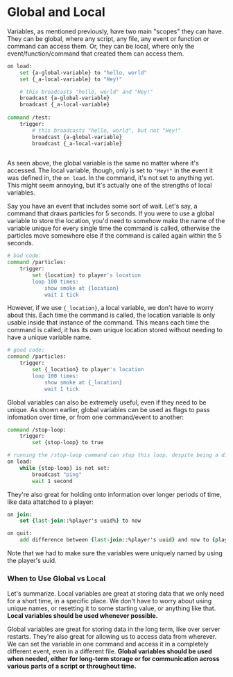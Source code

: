 # Global and Local

Variables, as mentioned previously, have two main "scopes" they can have. They can be global, where any script, any file, any event or function or command can access them. Or, they can be local, where only the event/function/command that created them can access them.&#x20;

```bash
on load:
    set {a-global-variable} to "hello, world"
    set {_a-local-variable} to "Hey!"

    # this broadcasts "hello, world" and "Hey!"    
    broadcast {a-global-variable}
    broadcast {_a-local-variable}
    
command /test:
    trigger:
        # this broadcasts "hello, world", but not "Hey!"   
        broadcast {a-global-variable}
        broadcast {_a-local-variable}
    
```

As seen above, the global variable is the same no matter where it's accessed. The local variable, though, only is set to `"Hey!"` in the event it was defined in, the `on load`. In the command, it's not set to anything yet. This might seem annoying, but it's actually one of the strengths of local variables.&#x20;

Say you have an event that includes some sort of wait. Let's say, a command that draws particles for 5 seconds. If you were to use a global variable to store the location, you'd need to somehow make the name of the variable unique for every single time the command is called, otherwise the particles move somewhere else if the command is called again within the 5 seconds.&#x20;

```bash
# bad code:
command /particles:
    trigger:
        set {location} to player's location
        loop 100 times:
            show smoke at {location}
            wait 1 tick
```

However, if we use `{_location}`, a local variable, we don't have to worry about this. Each time the command is called, the location variable is only usable inside that instance of the command. This means each time the command is called, it has its own unique location stored without needing to have a unique variable name.

```bash
# good code:
command /particles:
    trigger:
        set {_location} to player's location
        loop 100 times:
            show smoke at {_location}
            wait 1 tick
```

Global variables can also be extremely useful, even if they need to be unique. As shown earlier, global variables can be used as flags to pass infomation over time, or from one command/event to another:

```bash
command /stop-loop:
    trigger:
        set {stop-loop} to true

# running the /stop-loop command can stop this loop, despite being a different trigger.   
on load:
    while {stop-loop} is not set:
        broadcast "ping"
        wait 1 second
```

They're also great for holding onto information over longer periods of time, like data attatched to a player:

```tcl
on join:
    set {last-join::%player's uuid%} to now

on quit:
    add difference between {last-join::%player's uuid} and now to {playtime::%player%}
```

Note that we had to make sure the variables were uniquely named by using the player's uuid.

### When to Use Global vs Local

Let's summarize. Local variables are great at storing data that we only need for a short time, in a specific place. We don't have to worry about using unique names, or resetting it to some starting value, or anything like that. **Local variables should be used whenever possible.**

Global variables are great for storing data in the long term, like over server restarts. They're also great for allowing us to access data from wherever. We can set the variable in one command and access it in a completely different event, even in a different file. **Global variables should be used when needed, either for long-term storage or for communication across various parts of a script or throughout time.**

